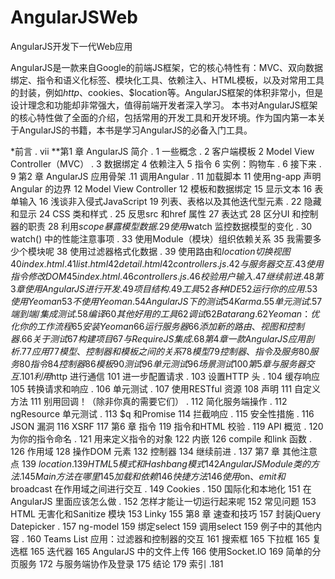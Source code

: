 AngularJSWeb
============

AngularJS开发下一代Web应用


AngularJS是一款来自Google的前端JS框架，它的核心特性有：MVC、双向数据绑定、指令和语义化标签、模块化工具、依赖注入、HTML模板，以及对常用工具的封装，例如$http、$cookies、$location等。AngularJS框架的体积非常小，但是设计理念和功能却非常强大，值得前端开发者深入学习。
本书对AngularJS框架的核心特性做了全面的介绍，包括常用的开发工具和开发环境。作为国内第一本关于AngularJS的书籍，本书是学习AngularJS的必备入门工具。


*前言 . vii
**第1 章 AngularJS 简介 . 1
一些概念 . 2
客户端模板  2
Model View Controller（MVC） . 3
数据绑定  4
依赖注入  5
指令  6
实例：购物车 . 6
接下来 . 9
第2 章 AngularJS 应用骨架 .11
调用Angular . 11
加载脚本  11
使用ng-app 声明Angular 的边界  12
Model View Controller  12
模板和数据绑定  15
显示文本  16
表单输入  16
浅谈非入侵式JavaScript  19
列表、表格以及其他迭代型元素 . 22
隐藏和显示  24
CSS 类和样式 . 25
反思src 和href 属性  27
表达式  28
区分UI 和控制器的职责  28
利用$scope 暴露模型数据 . 29
使用$watch 监控数据模型的变化 . 30
watch() 中的性能注意事项 . 33
使用Module（模块）组织依赖关系  35
我需要多少个模块呢  38
使用过滤器格式化数据 . 39
使用路由和$location 切换视图  40
index.html . 41
list.html  42
detail.html  42
controllers.js . 42
与服务器交互 . 43
使用指令修改DOM  45
index.html . 46
controllers.js . 46
校验用户输入 . 47
继续前进 . 48
第3 章 使用AngularJS 进行开发 .49
项目结构 . 49
工具  52
各种IDE  52
运行你的应用 . 53
使用Yeoman  53
不使用Yeoman . 54
AngularJS 下的测试  54
Karma . 55
单元测试 . 57
端到端/ 集成测试 . 58
编译  60
其他好用的工具  62
调试  62
Batarang . 62
Yeoman ：优化你的工作流程  65
安装Yeoman  66
运行服务器  66
添加新的路由、视图和控制器 . 66
关于测试  67
构建项目  67
与RequireJS 集成 . 68
第4 章 一款AngularJS 应用剖析 .77
应用  77
模型、控制器和模板之间的关系  78
模型  79
控制器、指令及服务  80
服务  80
指令  84
控制器  86
模板  90
测试  96
单元测试  96
场景测试  100
第5 章 与服务器交互 .101
利用$http 进行通信  101
进一步配置请求 . 103
设置HTTP 头 . 104
缓存响应  105
转换请求和响应 . 106
单元测试 . 107
使用RESTful 资源  108
声明  111
自定义方法  111
别用回调！（除非你真的需要它们） . 112
简化服务端操作 . 112
ngResource 单元测试 . 113
$q 和Promise  114
拦截响应 . 115
安全性措施 . 116
JSON 漏洞  116
XSRF  117
第6 章 指令 119
指令和HTML 校验 . 119
API 概览 . 120
为你的指令命名 . 121
用来定义指令的对象  122
内嵌  126
compile 和link 函数 . 126
作用域  128
操作DOM 元素  132
控制器  134
继续前进 . 137
第7 章 其他注意点 139
$location . 139
HTML5 模式和Hashbang 模式  142
AngularJS Module 类的方法 . 145
Main 方法在哪里  145
加载和依赖  146
快捷方法  146
使用$on、$emit 和$broadcast 在作用域之间进行交互 . 149
Cookies . 150
国际化和本地化  151
在AngularJS 里面应该怎么做 . 152
怎样才能让一切运行起来呢  152
常见问题  153
HTML 无害化和Sanitize 模块  153
Linky  155
第8 章 速查和技巧 157
封装jQuery Datepicker . 157
ng-model  159
绑定select  159
调用select  159
例子中的其他内容 . 160
Teams List 应用：过滤器和控制器的交互  161
搜索框  165
下拉框  165
复选框  165
迭代器  165
AngularJS 中的文件上传  166
使用Socket.IO  169
简单的分页服务  172
与服务端协作及登录  175
结论  179
索引 .181

